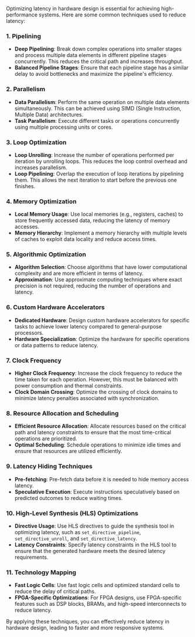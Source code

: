 Optimizing latency in hardware design is essential for achieving high-performance systems. Here are some common techniques used to reduce latency:

### 1. **Pipelining**
- **Deep Pipelining**: Break down complex operations into smaller stages and process multiple data elements in different pipeline stages concurrently. This reduces the critical path and increases throughput.
- **Balanced Pipeline Stages**: Ensure that each pipeline stage has a similar delay to avoid bottlenecks and maximize the pipeline's efficiency.

### 2. **Parallelism**
- **Data Parallelism**: Perform the same operation on multiple data elements simultaneously. This can be achieved using SIMD (Single Instruction, Multiple Data) architectures.
- **Task Parallelism**: Execute different tasks or operations concurrently using multiple processing units or cores.

### 3. **Loop Optimization**
- **Loop Unrolling**: Increase the number of operations performed per iteration by unrolling loops. This reduces the loop control overhead and increases parallelism.
- **Loop Pipelining**: Overlap the execution of loop iterations by pipelining them. This allows the next iteration to start before the previous one finishes.

### 4. **Memory Optimization**
- **Local Memory Usage**: Use local memories (e.g., registers, caches) to store frequently accessed data, reducing the latency of memory accesses.
- **Memory Hierarchy**: Implement a memory hierarchy with multiple levels of caches to exploit data locality and reduce access times.

### 5. **Algorithmic Optimization**
- **Algorithm Selection**: Choose algorithms that have lower computational complexity and are more efficient in terms of latency.
- **Approximation**: Use approximate computing techniques where exact precision is not required, reducing the number of operations and latency.

### 6. **Custom Hardware Accelerators**
- **Dedicated Hardware**: Design custom hardware accelerators for specific tasks to achieve lower latency compared to general-purpose processors.
- **Hardware Specialization**: Optimize the hardware for specific operations or data patterns to reduce latency.

### 7. **Clock Frequency**
- **Higher Clock Frequency**: Increase the clock frequency to reduce the time taken for each operation. However, this must be balanced with power consumption and thermal constraints.
- **Clock Domain Crossing**: Optimize the crossing of clock domains to minimize latency penalties associated with synchronization.

### 8. **Resource Allocation and Scheduling**
- **Efficient Resource Allocation**: Allocate resources based on the critical path and latency constraints to ensure that the most time-critical operations are prioritized.
- **Optimal Scheduling**: Schedule operations to minimize idle times and ensure that resources are utilized efficiently.

### 9. **Latency Hiding Techniques**
- **Pre-fetching**: Pre-fetch data before it is needed to hide memory access latency.
- **Speculative Execution**: Execute instructions speculatively based on predicted outcomes to reduce waiting times.

### 10. **High-Level Synthesis (HLS) Optimizations**
- **Directive Usage**: Use HLS directives to guide the synthesis tool in optimizing latency, such as `set_directive_pipeline`, `set_directive_unroll`, and `set_directive_latency`.
- **Latency Constraints**: Specify latency constraints in the HLS tool to ensure that the generated hardware meets the desired latency requirements.

### 11. **Technology Mapping**
- **Fast Logic Cells**: Use fast logic cells and optimized standard cells to reduce the delay of critical paths.
- **FPGA-Specific Optimizations**: For FPGA designs, use FPGA-specific features such as DSP blocks, BRAMs, and high-speed interconnects to reduce latency.

By applying these techniques, you can effectively reduce latency in hardware design, leading to faster and more responsive systems.